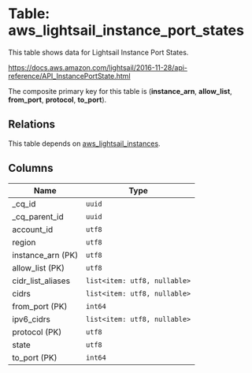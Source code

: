 # Table: aws_lightsail_instance_port_states

This table shows data for Lightsail Instance Port States.

https://docs.aws.amazon.com/lightsail/2016-11-28/api-reference/API_InstancePortState.html

The composite primary key for this table is (**instance_arn**, **allow_list**, **from_port**, **protocol**, **to_port**).

## Relations

This table depends on [aws_lightsail_instances](aws_lightsail_instances.md).

## Columns

| Name          | Type          |
| ------------- | ------------- |
|_cq_id|`uuid`|
|_cq_parent_id|`uuid`|
|account_id|`utf8`|
|region|`utf8`|
|instance_arn (PK)|`utf8`|
|allow_list (PK)|`utf8`|
|cidr_list_aliases|`list<item: utf8, nullable>`|
|cidrs|`list<item: utf8, nullable>`|
|from_port (PK)|`int64`|
|ipv6_cidrs|`list<item: utf8, nullable>`|
|protocol (PK)|`utf8`|
|state|`utf8`|
|to_port (PK)|`int64`|